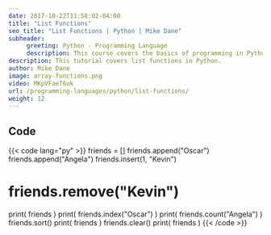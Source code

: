 ```yaml
---
date: 2017-10-22T11:58:02-04:00
title: "List Functions"
seo_title: "List Functions | Python | Mike Dane"
subheader:
     greeting: Python - Programming Language
     description: This course covers the basics of programming in Python. Work your way through the videos/articles and I'll teach you everything you need to know to start your programming journey!
description: This tutorial covers list functions in Python.
author: Mike Dane
image: array-functions.png
video: MKpVFaeT6uk
url: /programming-languages/python/list-functions/
weight: 12
---
```


## Code

{{< code lang="py" >}}
friends = []
friends.append("Oscar")
friends.append("Angela")
friends.insert(1, "Kevin")

# friends.remove("Kevin")
print( friends )
print( friends.index("Oscar") )
print( friends.count("Angela") )
friends.sort()
print( friends )
friends.clear()
print( friends )
{{< /code >}}